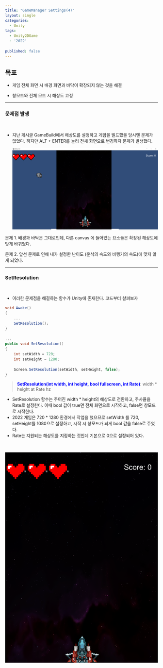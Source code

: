 ```yaml
---
title: "GameManager Settings(4)"
layout: single
categories:
  - Unity
tags:
  - Unity2DGame
  - '2022'

published: false
---
```




## 목표

- 게임 전체 화면 시 배경 화면과 바닥이 확장되지 않는 것을 해결

- 창모드와 전체 모드 시 해상도 고정



---

### 문제점 발생

<br>

- 지난 게시글 GameBuild에서 해상도를 설정하고 게임을 빌드했을 당시엔 문제가 없었다. 하지만 ALT + ENTER를 눌러 전체 화면으로 변경하자 문제가 발생했다.

  ![image-20221014014325409](../assets/images/2022-10-13-2022_ver1.1/image-20221014014325409.png)

문제 1. 배경과 바닥은 그대로인데, 다른 canvas 에 들어있는 요소들은 확장된 해상도에 맞게 바뀌었다.

문제 2. 앞선 문제로 인해 내가 설정한 난이도 (운석의 속도와 비행기의 속도)에 맞지 않게 되었다.



---

### SetResolution

<br>

- 이러한 문제점을 해결하는 함수가 Unity에 존재한다. 코드부터 살펴보자

```csharp
void Awake()
{
    ...
    SetResolution();
}

...
public void SetResolution()
{
    int setWidth = 720;
    int setHeight = 1280;

    Screen.SetResolution(setWidth, setHeight, false);
}
```

> <span style = "color:blue">**SetResolution(int width, int height, bool fullscreen, int Rate)**</span>: width * height at Rate hz

- SetResolution 함수는 주어진 width * height의 해상도로 전환하고, 주사율을 Rate로 설정한다. 이때 bool 값이 true면 전체 화면으로 시작하고, false면 창모드로 시작한다. 
- 2022 게임은 720 * 1280 환경에서 작업을 했으므로 setWidth 를 720, setHeight를 1080으로 설정하고, 시작 시 창모드가 되게 bool 값을 false로 주었다. 
- Rate는 지원되는 해상도를 지정하는 것인데 기본으로 0으로 설정되어 있다.

<br>

![image-20221014015538806](../assets/images/2022-10-13-2022_ver1.1/image-20221014015538806.png)
